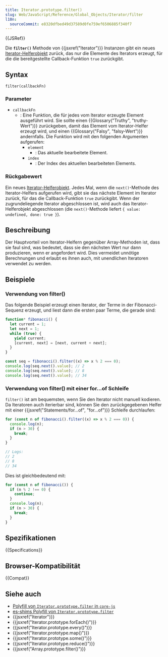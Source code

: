 ```yaml
---
title: Iterator.prototype.filter()
slug: Web/JavaScript/Reference/Global_Objects/Iterator/filter
l10n:
  sourceCommit: e8320dfbed49d37589d0fe759ef6506885f340f7
---
```


{{JSRef}}

Die **`filter()`** Methode von {{jsxref("Iterator")}} Instanzen gibt ein neues [Iterator-Helferobjekt](/de/docs/Web/JavaScript/Reference/Global_Objects/Iterator#iterator_helper_objects) zurück, das nur die Elemente des Iterators erzeugt, für die die bereitgestellte Callback-Funktion `true` zurückgibt.

## Syntax

```js-nolint
filter(callbackFn)
```

### Parameter

- `callbackFn`
  - : Eine Funktion, die für jedes vom Iterator erzeugte Element ausgeführt wird. Sie sollte einen {{Glossary("Truthy", "truthy-Wert")}} zurückgeben, damit das Element vom Iterator-Helfer erzeugt wird, und einen {{Glossary("Falsy", "falsy-Wert")}} andernfalls. Die Funktion wird mit den folgenden Argumenten aufgerufen:
    - `element`
      - : Das aktuelle bearbeitete Element.
    - `index`
      - : Der Index des aktuellen bearbeiteten Elements.

### Rückgabewert

Ein neues [Iterator-Helferobjekt](/de/docs/Web/JavaScript/Reference/Global_Objects/Iterator#iterator_helper_objects). Jedes Mal, wenn die `next()`-Methode des Iterator-Helfers aufgerufen wird, gibt sie das nächste Element im Iterator zurück, für das die Callback-Funktion `true` zurückgibt. Wenn der zugrundeliegende Iterator abgeschlossen ist, wird auch das Iterator-Helferobjekt abgeschlossen (die `next()`-Methode liefert `{ value: undefined, done: true }`).

## Beschreibung

Der Hauptvorteil von Iterator-Helfern gegenüber Array-Methoden ist, dass sie faul sind, was bedeutet, dass sie den nächsten Wert nur dann produzieren, wenn er angefordert wird. Dies vermeidet unnötige Berechnungen und erlaubt es ihnen auch, mit unendlichen Iteratoren verwendet zu werden.

## Beispiele

### Verwendung von filter()

Das folgende Beispiel erzeugt einen Iterator, der Terme in der Fibonacci-Sequenz erzeugt, und liest dann die ersten paar Terme, die gerade sind:

```js
function* fibonacci() {
  let current = 1;
  let next = 1;
  while (true) {
    yield current;
    [current, next] = [next, current + next];
  }
}

const seq = fibonacci().filter((x) => x % 2 === 0);
console.log(seq.next().value); // 2
console.log(seq.next().value); // 8
console.log(seq.next().value); // 34
```

### Verwendung von filter() mit einer for...of Schleife

`filter()` ist am bequemsten, wenn Sie den Iterator nicht manuell kodieren. Da Iteratoren auch iterierbar sind, können Sie den zurückgegebenen Helfer mit einer {{jsxref("Statements/for...of", "for...of")}} Schleife durchlaufen:

```js
for (const n of fibonacci().filter((x) => x % 2 === 0)) {
  console.log(n);
  if (n > 30) {
    break;
  }
}

// Logs:
// 2
// 8
// 34
```

Dies ist gleichbedeutend mit:

```js
for (const n of fibonacci()) {
  if (n % 2 !== 0) {
    continue;
  }
  console.log(n);
  if (n > 30) {
    break;
  }
}
```

## Spezifikationen

{{Specifications}}

## Browser-Kompatibilität

{{Compat}}

## Siehe auch

- [Polyfill von `Iterator.prototype.filter` in `core-js`](https://github.com/zloirock/core-js#iterator-helpers)
- [es-shims Polyfill von `Iterator.prototype.filter`](https://www.npmjs.com/package/es-iterator-helpers)
- {{jsxref("Iterator")}}
- {{jsxref("Iterator.prototype.forEach()")}}
- {{jsxref("Iterator.prototype.every()")}}
- {{jsxref("Iterator.prototype.map()")}}
- {{jsxref("Iterator.prototype.some()")}}
- {{jsxref("Iterator.prototype.reduce()")}}
- {{jsxref("Array.prototype.filter()")}}
